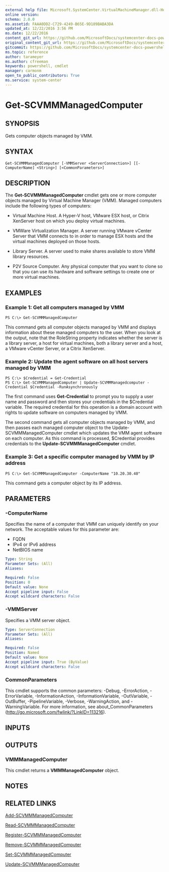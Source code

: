 ```yaml
---
external help file: Microsoft.SystemCenter.VirtualMachineManager.dll-Help.xml
online version: 
schema: 2.0.0
ms.assetid: FAAA0DD2-C729-4249-B65E-9D189BABA3DA
updated_at: 12/22/2016 3:56 PM
ms.date: 12/22/2016
content_git_url: https://github.com/MicrosoftDocs/systemcenter-docs-powershell/blob/live/systemcenter-cmdlets/SystemCenter2016/VirtualMachineManager/vlatest/Get-SCVMMManagedComputer.md
original_content_git_url: https://github.com/MicrosoftDocs/systemcenter-docs-powershell/blob/live/systemcenter-cmdlets/SystemCenter2016/VirtualMachineManager/vlatest/Get-SCVMMManagedComputer.md
gitcommit: https://github.com/MicrosoftDocs/systemcenter-docs-powershell/blob/96e5647587661652225fbdd2c797cd4d59d542bc/systemcenter-cmdlets/SystemCenter2016/VirtualMachineManager/vlatest/Get-SCVMMManagedComputer.md
ms.topic: reference
author: tarameyer
ms.author: cfreeman
keywords: powershell, cmdlet
manager: carmonm
open_to_public_contributors: True
ms.service: system-center
---
```


# Get-SCVMMManagedComputer

## SYNOPSIS
Gets computer objects managed by VMM.

## SYNTAX

```
Get-SCVMMManagedComputer [-VMMServer <ServerConnection>] [[-ComputerName] <String>] [<CommonParameters>]
```

## DESCRIPTION
The **Get-SCVMMManagedComputer** cmdlet gets one or more computer objects managed by Virtual Machine Manager (VMM).
Managed computers include the following types of computers: 


- Virtual Machine Host.
A Hyper-V host, VMware ESX host, or Citrix XenServer host on which you deploy virtual machines. 


- VMWare Virtualization Manager.
A server running VMware vCenter Server that VMM connects to in order to manage ESX hosts and the virtual machines deployed on those hosts. 

- Library Server.
A server used to make shares available to store VMM library resources. 

- P2V Source Computer.
Any physical computer that you want to clone so that you can use its hardware and software settings to create one or more virtual machines.

## EXAMPLES

### Example 1: Get all computers managed by VMM
```
PS C:\> Get-SCVMMManagedComputer
```

This command gets all computer objects managed by VMM and displays information about these managed computers to the user.
When you look at the output, note that the RoleString property indicates whether the server is a library server, a host for virtual machines, both a library server and a host, a VMware vCenter Server, or a Citrix XenServer.

### Example 2: Update the agent software on all host servers managed by VMM
```
PS C:\> $Credential = Get-Credential
PS C:\> Get-SCVMMManagedComputer | Update-SCVMMManagedcomputer -Credential $Credential -RunAsynchronously
```

The first command uses **Get-Credential** to prompt you to supply a user name and password and then stores your credentials in the $Credential variable.
The required credential for this operation is a domain account with rights to update software on computers managed by VMM.

The second command gets all computer objects managed by VMM, and then passes each managed computer object to the Update-SCVMMManagedComputer cmdlet which updates the VMM agent software on each computer.
As this command is processed, $Credential provides credentials to the **Update-SCVMMManagedComputer** cmdlet.

### Example 3: Get a specific computer managed by VMM by IP address
```
PS C:\> Get-SCVMMManagedComputer -ComputerName "10.20.30.40"
```

This command gets a computer object by its IP address.

## PARAMETERS

### -ComputerName
Specifies the name of a computer that VMM can uniquely identify on your network.
The acceptable values for this parameter are:

- FQDN
- IPv4 or IPv6 address
-  NetBIOS name

```yaml
Type: String
Parameter Sets: (All)
Aliases: 

Required: False
Position: 0
Default value: None
Accept pipeline input: False
Accept wildcard characters: False
```

### -VMMServer
Specifies a VMM server object.

```yaml
Type: ServerConnection
Parameter Sets: (All)
Aliases: 

Required: False
Position: Named
Default value: None
Accept pipeline input: True (ByValue)
Accept wildcard characters: False
```

### CommonParameters
This cmdlet supports the common parameters: -Debug, -ErrorAction, -ErrorVariable, -InformationAction, -InformationVariable, -OutVariable, -OutBuffer, -PipelineVariable, -Verbose, -WarningAction, and -WarningVariable. For more information, see about_CommonParameters (http://go.microsoft.com/fwlink/?LinkID=113216).

## INPUTS

## OUTPUTS

### VMMManagedComputer
This cmdlet returns a **VMMManagedComputer** object.

## NOTES

## RELATED LINKS

[Add-SCVMMManagedComputer](xref:SystemCenter2016/VirtualMachineManager/vlatest/Add-SCVMMManagedComputer.md)

[Read-SCVMMManagedComputer](xref:SystemCenter2016/VirtualMachineManager/vlatest/Read-SCVMMManagedComputer.md)

[Register-SCVMMManagedComputer](xref:SystemCenter2016/VirtualMachineManager/vlatest/Register-SCVMMManagedComputer.md)

[Remove-SCVMMManagedComputer](xref:SystemCenter2016/VirtualMachineManager/vlatest/Remove-SCVMMManagedComputer.md)

[Set-SCVMMManagedComputer](xref:SystemCenter2016/VirtualMachineManager/vlatest/Set-SCVMMManagedComputer.md)

[Update-SCVMMManagedComputer](xref:SystemCenter2016/VirtualMachineManager/vlatest/Update-SCVMMManagedComputer.md)

